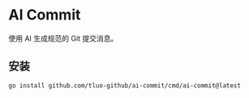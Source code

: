 # AI Commit

使用 AI 生成规范的 Git 提交消息。

## 安装

```bash
go install github.com/tluo-github/ai-commit/cmd/ai-commit@latest
